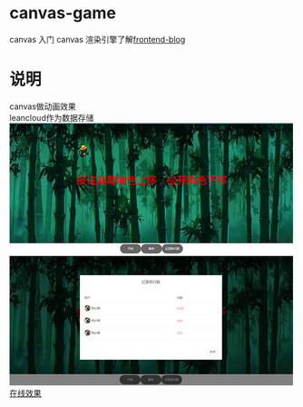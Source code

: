 # canvas-game
canvas 入门
canvas 渲染引擎了解[frontend-blog]()
# 说明     
canvas做动画效果        
leancloud作为数据存储       
![图1](https://github.com/nibilin33/canvas-game/raw/master/images/xiaoguo1.jpg) 
![图2](https://github.com/nibilin33/canvas-game/raw/master/images/xiaoguo2.jpg) 
[在线效果](https://app.furongfeng.cn/)      
